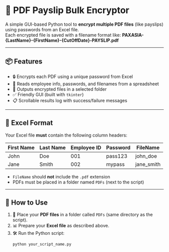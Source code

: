# 🧾 PDF Payslip Bulk Encryptor

A simple GUI-based Python tool to **encrypt multiple PDF files** (like payslips) using passwords from an Excel file.  
Each encrypted file is saved with a filename format like: **PAXASIA-{LastName}-{FirstName}-{CutOffDate}-PAYSLIP.pdf**

---

## 📦 Features

- 🔒 Encrypts each PDF using a unique password from Excel
- 🧾 Reads employee info, passwords, and filenames from a spreadsheet
- 📁 Outputs encrypted files in a selected folder
- ✅ Friendly GUI (built with `tkinter`)
- 📋 Scrollable results log with success/failure messages

---

## 📁 Excel Format

Your Excel file **must** contain the following column headers:

| First Name | Last Name | Employee ID | Password | FileName  |
|------------|------------|-------------|----------|-----------|
| John       | Doe        | 001         | pass123  | john_doe  |
| Jane       | Smith      | 002         | mypass   | jane_smith|

- `FileName` should **not** include the `.pdf` extension
- PDFs must be placed in a folder named `PDFs` (next to the script)

---

## 🚀 How to Use

1. 📁 Place your **PDF files** in a folder called `PDFs` (same directory as the script).
2. 📊 Prepare your **Excel file** as described above.
3. 🛠 Run the Python script:
   ```bash
   python your_script_name.py
